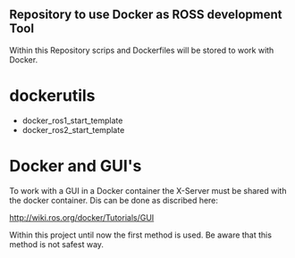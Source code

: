 Repository to use Docker as ROSS development Tool
------

Within this Repository scrips and Dockerfiles will be stored to work with Docker.


# dockerutils

* docker_ros1_start_template
* docker_ros2_start_template


# Docker and GUI's

To work with a GUI in a Docker container the X-Server must be shared with the docker container. Dis can be done as discribed here:

http://wiki.ros.org/docker/Tutorials/GUI

Within this project until now the first method is used. Be aware that this method is not safest way.

